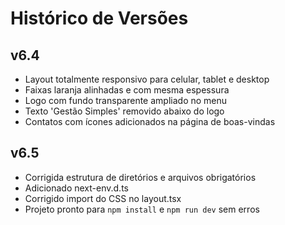 # Histórico de Versões

## v6.4
- Layout totalmente responsivo para celular, tablet e desktop
- Faixas laranja alinhadas e com mesma espessura
- Logo com fundo transparente ampliado no menu
- Texto 'Gestão Simples' removido abaixo do logo
- Contatos com ícones adicionados na página de boas-vindas

## v6.5
- Corrigida estrutura de diretórios e arquivos obrigatórios
- Adicionado next-env.d.ts
- Corrigido import do CSS no layout.tsx
- Projeto pronto para `npm install` e `npm run dev` sem erros
